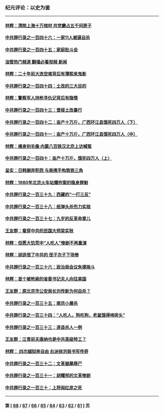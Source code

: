### 纪元评论：以史为鉴
---
#### [林辉：清除上海十万棺材 共党霸占五千间房子](../../pages/nsc1028/n14033735.md?07170330) 
#### [中共罪行录之一百四十六：一家11人被逼自杀](../../pages/nsc1028/n14032932.md?07170330) 
#### [中共罪行录之一百四十五：家庭批斗会](../../pages/nsc1028/n14031487.md?07170330) 
#### [油管热门频道 翻墙必看视频 新闻](ok?07170330)
#### [林辉：二十年前大连空难背后有薄熙来鬼影](../../pages/nsc1028/n14031069.md?07170330) 
#### [中共罪行录之一百四十四：土改的三大目的](../../pages/nsc1028/n14030522.md?07170330) 
#### [林辉：警察军人持枪寻仇记背后有隐情](../../pages/nsc1028/n14029745.md?07170330) 
#### [中共罪行录之一百四十三：晋绥土改暴行](../../pages/nsc1028/n14029965.md?07170330) 
#### [中共罪行录之一百四十二：亩产十万斤，广西环江县饿死四万人（下）](../../pages/nsc1028/n14027911.md?07170330) 
#### [中共罪行录之一百四十一：亩产十万斤，广西环江县饿死四万人（中）](../../pages/nsc1028/n14027089.md?07170330) 
#### [林辉：裸身别毛像 内蒙八百铁汉北京上访喊冤](../../pages/nsc1028/n14026693.md?07170330) 
#### [中共罪行录之一百四十：亩产十万斤，饿死四万人（上）](../../pages/nsc1028/n14026657.md?07170330) 
#### [呈实：日韩摒弃积怨 与美携手构筑铁三角](../../pages/nsc1028/n14025196.md?07170330) 
#### [林辉：1980年北京火车站爆炸案的隐身罪魁](../../pages/nsc1028/n14024093.md?07170330) 
#### [中共罪行录之一百三十九：西藏的“一打三反”](../../pages/nsc1028/n14024088.md?07170330) 
#### [中共罪行录之一百三十八：纸弹头杀伤力实验](../../pages/nsc1028/n14022692.md?07170330) 
#### [中共罪行录之一百三十七：九岁的反革命翠儿](../../pages/nsc1028/n14020997.md?07170330) 
#### [王友群：看穿中共的民国大师梁实秋](../../pages/nsc1028/n14020649.md?07170330) 
#### [林辉：但愿大饥荒中“人吃人”惨剧不再重演](../../pages/nsc1028/n14020531.md?07170330) 
#### [林辉：胡适信了中共的 侄子次子下场惨](../../pages/nsc1028/n14019760.md?07170330) 
#### [中共罪行录之一百三十六：政治局会议朱德挨斗](../../pages/nsc1028/n14017983.md?07170330) 
#### [林辉：首个被枪毙的省委书记夫人向往美国](../../pages/nsc1028/n14017481.md?07170330) 
#### [王友群：原北京市公安局长刘传新为何自杀？](../../pages/nsc1028/n14016995.md?07170330) 
#### [中共罪行录之一百三十五：南京小屠杀](../../pages/nsc1028/n14015189.md?07170330) 
#### [中共罪行录之一百三十四：“人吃人，狗吃狗，老鼠饿得啃砖头”](../../pages/nsc1028/n14014478.md?07170330) 
#### [中共罪行录之一百三十三：道县杀人一例](../../pages/nsc1028/n14014033.md?07170330) 
#### [王友群：江青前夫唐纳也是中共高级特工？](../../pages/nsc1028/n14011375.md?07170330) 
#### [林辉： 四次越狱奔自由 右派徐洪慈书写传奇](../../pages/nsc1028/n14010438.md?07170330) 
#### [中共罪行录之一百三十二：文革掘墓辱尸](../../pages/nsc1028/n14009626.md?07170330) 
#### [中共罪行录之一百三十一：胡耀邦的文革惨剧](../../pages/nsc1028/n14007184.md?07170330) 
#### [中共罪行录之一百三十：上将阎红彦之死](../../pages/nsc1028/n14004426.md?07170330) 

---
#### 第 [ [68](./68.md?07170330) / [67](./67.md?07170330) / [66](./66.md?07170330) / [65](./65.md?07170330) / [64](./64.md?07170330) / [63](./63.md?07170330) / [62](./62.md?07170330) / [61](./61.md?07170330) ] 页
